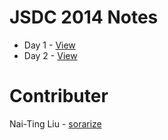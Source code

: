 JSDC 2014 Notes
===============

- Day 1 - [View](https://github.com/aar0nTw/jsdc2014-notes/blob/master/day_1.md)
- Day 2 - [View](https://github.com/aar0nTw/jsdc2014-notes/blob/master/day_2.md)

Contributer
===========

Nai-Ting Liu - [sorarize](https://github.com/sorarize)


